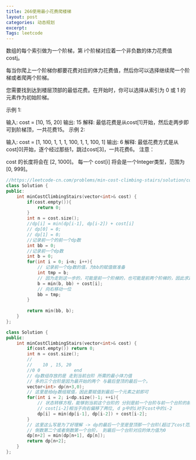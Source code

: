 ```yaml
---
title: 266使用最小花费爬楼梯
layout: post
categories: 动态规划
excerpt: 
Tags: leetcode
---
```


数组的每个索引做为一个阶梯，第 i个阶梯对应着一个非负数的体力花费值 cost[i](索引从0开始)。

每当你爬上一个阶梯你都要花费对应的体力花费值，然后你可以选择继续爬一个阶梯或者爬两个阶梯。

您需要找到达到楼层顶部的最低花费。在开始时，你可以选择从索引为 0 或 1 的元素作为初始阶梯。

示例 1:

输入: cost = [10, 15, 20]
输出: 15
解释: 最低花费是从cost[1]开始，然后走两步即可到阶梯顶，一共花费15。
 示例 2:

输入: cost = [1, 100, 1, 1, 1, 100, 1, 1, 100, 1]
输出: 6
解释: 最低花费方式是从cost[0]开始，逐个经过那些1，跳过cost[3]，一共花费6。
注意：

cost 的长度将会在 [2, 1000]。
每一个 cost[i] 将会是一个Integer类型，范围为 [0, 999]。

```c++
//https://leetcode-cn.com/problems/min-cost-climbing-stairs/solution/cong-meng-bi-dao-ti-jie-de-quan-guo-cheng-by-keepa/
class Solution {
public:
    int minCostClimbingStairs(vector<int>& cost) {
        if(cost.empty()){
            return 0;
        }
        int n = cost.size();
        //dp[i] = min(dp[i-1], dp[i-2]) + cost[i]
        // dp[0] = 0;
        // dp[1] = 0;
      	//记录前一个的前一个dp数
        int bb = 0;
      	//记录前一个dp数
        int b = 0;
        for(int i = 0; i<n; i++){
          	// 记录前一个dp数的值，为bb的赋值做准备
            int tmp = b;
            // 因为走到这一步的，可能是前一个阶梯的，也可能是前两个阶梯的，因此求这两个地方的最小值
            b = min(b, bb) + cost[i];
          	// 向右移动一位
            bb = tmp;
        }
        
        return min(bb, b);
    }
};
```

```c++
class Solution {
public:
    int minCostClimbingStairs(vector<int>& cost) {
        if(cost.empty()) return 0;
        int n = cost.size();
        //
        //    10 , 15, 20
        //0 0             end
       	// dp数组存放的是 走到当前台阶 所需的最小体力值
        // 多的三个台阶是因为最开始的两个 与最后登顶的最后一个。
        vector<int> dp(n+3,0);
      	// 这里是给dp数组赋值，因此要赋值到最后一个元素之前即可
        for(int i = 2; i<dp.size()-1; ++i){
          	// 状态转移方程，能够到当前这个台阶的 分别是前一个台阶与前一个台阶的前一个台阶。
            // cost[i-2]相当于向右偏移了两位, d p中的i对于cost中的i-2
            dp[i] = min(dp[i-1], dp[i-2]) + cost[i-2];
        }
       	// 这里这么写是为了好理解 -> dp的最后一个至是登顶那一个台阶(超过了cost范围的那一阶)
        // 倒数第二个或者倒数第一个台阶， 到最后一个台阶对应的体力值为0
        dp[n+2] = min(dp[n+1], dp[n]);
        return dp[n+2];
    }
};
```

